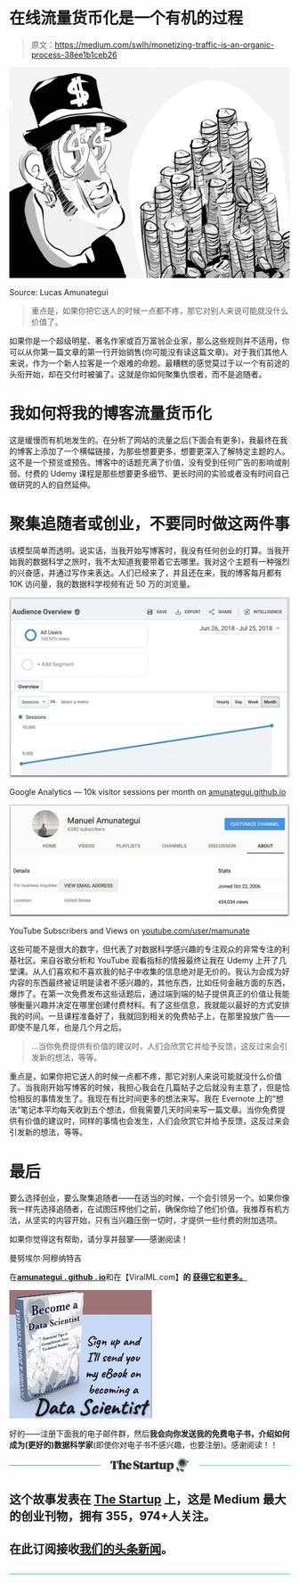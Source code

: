 # 在线流量货币化是一个有机的过程

> 原文：<https://medium.com/swlh/monetizing-traffic-is-an-organic-process-38ee1b1ceb26>

![](img/fc5a03f210422c2d4bad32ee723a54c5.png)

Source: Lucas Amunategui

> 重点是，如果你把它送人的时候一点都不疼，那它对别人来说可能就没什么价值了。

如果你是一个超级明星、著名作家或百万富翁企业家，那么这些规则并不适用，你可以从你第一篇文章的第一行开始销售(你可能没有读这篇文章)。对于我们其他人来说，作为一个新人拉客是一个艰难的命题。最糟糕的感觉莫过于以一个有前途的头衔开始，却在交付时被骗了。这就是你如何聚集仇恨者，而不是追随者。

# 我如何将我的博客流量货币化

这是缓慢而有机地发生的。在分析了网站的流量之后(下面会有更多)，我最终在我的博客上添加了一个横幅链接，为那些想要更多，想要更深入了解特定主题的人。这不是一个预览或预告。博客中的话题充满了价值，没有受到任何广告的影响或削弱。付费的 Udemy 课程是那些想要更多细节、更长时间的实验或者没有时间自己做研究的人的自然延伸。

# 聚集追随者或创业，不要同时做这两件事

该模型简单而透明。说实话，当我开始写博客时，我没有任何创业的打算。当我开始我的数据科学之旅时，我不太知道我要带着它去哪里。我对这个主题有一种强烈的兴奋感，并通过写作来表达。人们已经来了，并且还在来，我的博客每月都有 10K 访问量，我的数据科学视频有近 50 万的浏览量。

![](img/869a95aa3215f8cca53cc5b34d62ca7f.png)

Google Analytics — 10k visitor sessions per month on [amunategui.github.io](http://amunategui.github.io/)

![](img/af2c0d85760d42c561070d38cf5e60f7.png)

YouTube Subscribers and Views on [youtube.com/user/mamunate](http://youtube.com/user/mamunate/)

这些可能不是很大的数字，但代表了对数据科学感兴趣的专注观众的非常专注的利基社区。来自谷歌分析和 YouTube 观看指标的情报最终让我在 Udemy 上开了几堂课。从人们喜欢和不喜欢我的帖子中收集的信息绝对是无价的。我认为会成为好内容的东西最终被证明是读者不感兴趣的，其他东西，比如任何金融方面的东西，爆炸了。在第一次免费发布这些话题后，通过端到端的帖子提供真正的价值让我能够衡量兴趣并决定在哪里创建付费材料。有了这些信息，我就能以最好的方式安排我的时间。一旦课程准备好了，我就回到相关的免费帖子上，在那里投放广告——即使不是几年，也是几个月之后。

> …当你免费提供有价值的建议时，人们会欣赏它并给予反馈，这反过来会引发新的想法，等等。

重点是，如果你把它送人的时候一点都不疼，那它对别人来说可能就没什么价值了。当我刚开始写博客的时候，我担心我会在几篇帖子之后就没有主意了，但是恰恰相反的事情发生了。我现在有比时间更多的想法来写。我在 Evernote 上的“想法”笔记本平均每天收到五个想法，但我需要几天时间来写一篇文章。当你免费提供有价值的建议时，同样的事情也会发生，人们会欣赏它并给予反馈，这反过来会引发新的想法，等等。

# 最后

要么选择创业，要么聚集追随者——在适当的时候，一个会引领另一个。如果你像我一样先选择追随者，在试图压榨他们之前，确保你给了他们价值。我推荐有机方法，从坚实的内容开始，只有当兴趣压倒一切时，才提供一些付费的附加选项。

如果你觉得这有帮助，请分享并鼓掌——感谢阅读！

曼努埃尔·阿穆纳特吉

在[**amunategui . github . io**](http://amunategui.github.io/)和在【ViralML.com】**的 [**获得它和更多。**](http://www.viralml.com/)**

![](img/ccd10286601c7e2c4b258a0115637abe.png)

好的——注册下面我的电子邮件群，然后**我会向你发送我的免费电子书，介绍如何成为(更好的)数据科学家**(即使你对电子书不感兴趣，也要注册)。感谢阅读！！

[![](img/308a8d84fb9b2fab43d66c117fcc4bb4.png)](https://medium.com/swlh)

## 这个故事发表在 [The Startup](https://medium.com/swlh) 上，这是 Medium 最大的创业刊物，拥有 355，974+人关注。

## 在此订阅接收[我们的头条新闻](http://growthsupply.com/the-startup-newsletter/)。

[![](img/b0164736ea17a63403e660de5dedf91a.png)](https://medium.com/swlh)